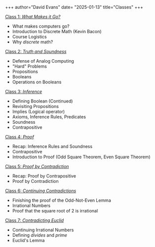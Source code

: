 +++
author="David Evans"
date= "2025-01-13"
title="Classes"
+++

[Class 1: _What Makes it Go?_](/post/class1) 
- What makes computers go?
- Introduction to Discrete Math (Kevin Bacon)
- Course Logistics
- Why _discrete_ math?

[Class 2: _Truth and Soundness_](/post/class2) 
- Defense of Analog Computing
- "Hard" Problems
- Propositions
- Booleans
- Operations on Booleans

[Class 3: _Inference_](/post/class3) 
- Defining Boolean (Continued)
- Revisiting Propositions
- Implies (Logical operator)
- Axioms, Inference Rules, Predicates
- Soundness
- Contrapositive

[Class 4: _Proof_](/post/class4) 
- Recap: Inference Rules and Soundness
- Contrapositive
- Introduction to Proof (Odd Square Theorem, Even Square Theorem)

[Class 5: _Proof by Contradiction_](/post/class5)
- Recap: Proof by Contrapositive
- Proof by Contradiction

[Class 6: _Continuing Contradictions_](/post/class6)
- Finishing the proof of the Odd-Not-Even Lemma
- Irrational Numbers
- Proof that the square root of 2 is irrational

[Class 7: _Contradicting Euclid_](/post/class7)
- Continuing Irrational Numbers
- Defining _divides_ and _prime_
- Euclid's Lemma